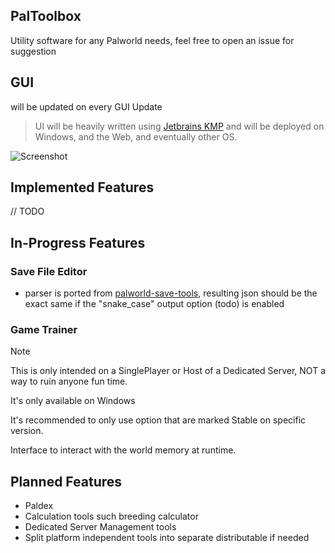 ## PalToolbox
Utility software for any Palworld needs, feel free to open an issue for suggestion

## GUI
will be updated on every GUI Update

> UI will be heavily written using [Jetbrains KMP](https://www.jetbrains.com/kotlin-multiplatform/) and will be deployed on Windows, and the Web, and eventually other OS.

![Screenshot](https://github.com/flammky/PalToolbox/assets/94031495/4e618475-8cb7-4235-aa77-e30501cb431b)

## Implemented Features
// TODO

## In-Progress Features

### Save File Editor
- parser is ported from [palworld-save-tools](https://github.com/cheahjs/palworld-save-tools),
  resulting json should be the exact same if the "snake_case" output option (todo) is enabled

### Game Trainer
> [!NOTE]
> This is only intended on a SinglePlayer or Host of a Dedicated Server, NOT a way to ruin anyone fun time.
>
> It's only available on Windows
>
> It's recommended to only use option that are marked Stable on specific version.

Interface to interact with the world memory at runtime.

## Planned Features
- Paldex
- Calculation tools such breeding calculator
- Dedicated Server Management tools
- Split platform independent tools into separate distributable if needed
